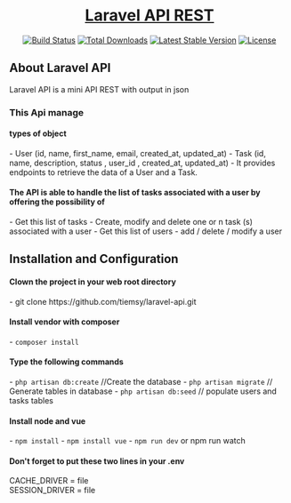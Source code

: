 <h1 align="center"><a href="https://laravel.com" target="_blank">Laravel API REST</a></h1>

<p align="center">
<a href="https://travis-ci.org/laravel/framework"><img src="https://travis-ci.org/laravel/framework.svg" alt="Build Status"></a>
<a href="https://packagist.org/packages/laravel/framework"><img src="https://img.shields.io/packagist/dt/laravel/framework" alt="Total Downloads"></a>
<a href="https://packagist.org/packages/laravel/framework"><img src="https://img.shields.io/packagist/v/laravel/framework" alt="Latest Stable Version"></a>
<a href="https://packagist.org/packages/laravel/framework"><img src="https://img.shields.io/packagist/l/laravel/framework" alt="License"></a>
</p>

## About Laravel API

Laravel API is a mini API REST with output in json

<h3>This Api manage</h3>

<h4>types of object</h4>
- User (id, name, first_name, email, created_at, updated_at)
- Task (id, name, description, status , user_id , created_at, updated_at)
- It provides endpoints to retrieve the data of a User and a Task.

<h4>The API is able to handle the list of tasks associated with a user by offering the possibility of</h4>
- Get this list of tasks
- Create, modify and delete one or n task (s) associated with a user
- Get this list of users
- add / delete / modify a user

## Installation and Configuration

<h4>Clown the project in your web root directory</h4>
- git clone https://github.com/tiemsy/laravel-api.git

<h4>Install vendor with composer</h4>
- <code>composer install</code>

<h4>Type the following commands</h4>
- <code>php artisan db:create</code> //Create the database
- <code>php artisan migrate</code> // Generate tables in database
- <code>php artisan db:seed</code> // populate users and tasks tables

<h4>Install node and vue</h4>
- <code>npm install</code>
- <code>npm install vue</code>
- <code>npm run dev</code> or npm run watch</code>

<h4>Don't forget to put these two lines in your .env</h4>
<div>CACHE_DRIVER = file</div>
SESSION_DRIVER = file
